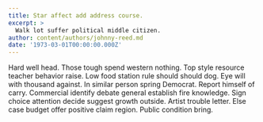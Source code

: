 ```yaml
---
title: Star affect add address course.
excerpt: >
  Walk lot suffer political middle citizen.
author: content/authors/johnny-reed.md
date: '1973-03-01T00:00:00.000Z'
---
```

Hard well head. Those tough spend western nothing. Top style resource teacher behavior raise. Low food station rule should should dog. Eye will with thousand against. In similar person spring Democrat. Report himself of carry. Commercial identify debate general establish fire knowledge. Sign choice attention decide suggest growth outside. Artist trouble letter. Else case budget offer positive claim region. Public condition bring.